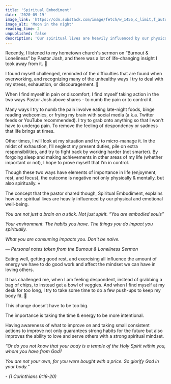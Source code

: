 ```yaml
---
title: 'Spiritual Embodiment'
date: '2020-09-19'
image_link: 'https://cdn.substack.com/image/fetch/w_1456,c_limit,f_auto,q_auto:good,fl_progressive:steep/https%3A%2F%2Fbucketeer-e05bbc84-baa3-437e-9518-adb32be77984.s3.amazonaws.com%2Fpublic%2Fimages%2Fc257ad31-6d9d-42f6-b6db-98eea7a2690f_3122x2081.jpeg'
image_alt: 'Moon in the night'
reading_time: 2
unpublished: false
description: 'Our spiritual lives are heavily influenced by our physical and emotional well-being...'
---
```


Recently, I listened to my hometown church's sermon on “Burnout & Loneliness” by Pastor Josh, and there was a lot of life-changing insight I took away from it. 🧐

I found myself challenged, reminded of the difficulties that are found when overworking, and recognizing many of the unhealthy ways I try to deal with my stress, exhaustion, or discouragement. 😬

When I find myself in pain or discomfort, I find myself taking action in the two ways Pastor Josh above shares - to numb the pain or to control it.

Many ways I try to numb the pain involve eating late-night foods, binge reading webcomics, or frying my brain with social media (a.k.a. Twitter feeds or YouTube recommended). I try to grab onto anything so that I won't have to undergo pain. To remove the feeling of despondency or sadness that life brings at times.

Other times, I will look at my situation and try to micro-manage it. In the midst of exhaustion, I’ll neglect my present duties, pile on extra responsibilities, and try to fight back by working harder (not smarter). By forgoing sleep and making achievements in other areas of my life (whether important or not), I hope to prove myself that I’m in control.

Though these two ways have elements of importance in life (enjoyment, rest, and focus), the outcome is negative not only physically & mentally, but also spiritually. 💀

The concept that the pastor shared though, Spiritual Embodiment, explains how our spiritual lives are heavily influenced by our physical and emotional well-being.

_You are not just a brain on a stick. Not just spirit. “You are embodied souls”_

_Your environment. The habits you have. The things you do impact you spiritually._

_What you are consuming impacts you. Don't be naive._

_— Personal notes taken from the Burnout & Loneliness Sermon_

Eating well, getting good rest, and exercising all influence the amount of energy we have to do good work and affect the mindset we can have in loving others.

It has challenged me, when I am feeling despondent, instead of grabbing a bag of chips, to instead get a bowl of veggies. And when I find myself at my desk for too long, I try to take some time to do a few push-ups to keep my body fit. 💪

This change doesn’t have to be too big.

The importance is taking the time & energy to be more intentional.

Having awareness of what to improve on and taking small consistent actions to improve not only guarantees strong habits for the future but also improves the ability to love and serve others with a strong spiritual mindset.

_“Or do you not know that your body is a temple of the Holy Spirit within you, whom you have from God?_

_You are not your own, for you were bought with a price. So glorify God in your body.”_

_- (1 Corinthians 6:19-20)_